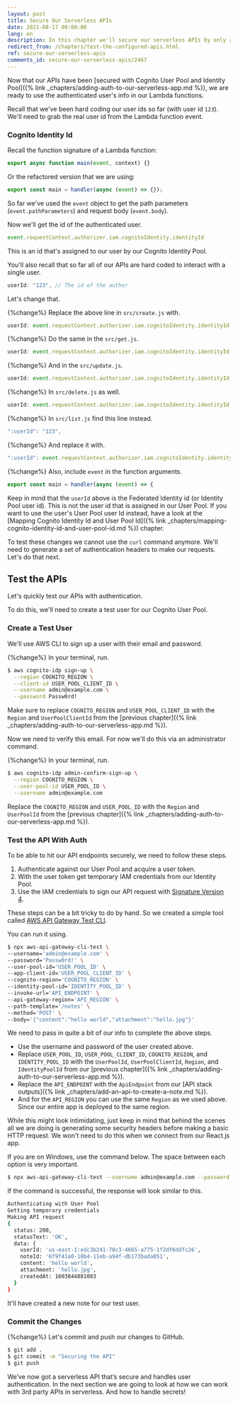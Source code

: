 ```yaml
---
layout: post
title: Secure Our Serverless APIs
date: 2021-08-17 00:00:00
lang: en
description: In this chapter we'll secure our serverless APIs by only allowing authenticated users to connect. We'll get the user id in our Lambda functions from the Cognito Identity Pool identityId.
redirect_from: /chapters/test-the-configured-apis.html
ref: secure-our-serverless-apis
comments_id: secure-our-serverless-apis/2467
---
```


Now that our APIs have been [secured with Cognito User Pool and Identity Pool]({% link _chapters/adding-auth-to-our-serverless-app.md %}), we are ready to use the authenticated user's info in our Lambda functions.

Recall that we've been hard coding our user ids so far (with user id `123`). We'll need to grab the real user id from the Lambda function event.

### Cognito Identity Id

Recall the function signature of a Lambda function:

``` javascript
export async function main(event, context) {}
```

Or the refactored version that we are using:

``` javascript
export const main = handler(async (event) => {});
```

So far we've used the `event` object to get the path parameters (`event.pathParameters`) and request body (`event.body`).

Now we'll get the id of the authenticated user.

``` javascript
event.requestContext.authorizer.iam.cognitoIdentity.identityId
```

This is an id that's assigned to our user by our Cognito Identity Pool.

You'll also recall that so far all of our APIs are hard coded to interact with a single user.

``` javascript
userId: "123", // The id of the author
```

Let's change that.

{%change%} Replace the above line in `src/create.js` with.

``` javascript
userId: event.requestContext.authorizer.iam.cognitoIdentity.identityId,
```

{%change%} Do the same in the `src/get.js`.

``` javascript
userId: event.requestContext.authorizer.iam.cognitoIdentity.identityId,
```

{%change%} And in the `src/update.js`.

``` javascript
userId: event.requestContext.authorizer.iam.cognitoIdentity.identityId,
```

{%change%} In `src/delete.js` as well.

``` javascript
userId: event.requestContext.authorizer.iam.cognitoIdentity.identityId,
```

{%change%} In `src/list.js` find this line instead.

``` javascript
":userId": "123",
```

{%change%} And replace it with.

``` javascript
":userId": event.requestContext.authorizer.iam.cognitoIdentity.identityId,
```

{%change%} Also, include `event` in the function arguments.

``` javascript
export const main = handler(async (event) => {
```

Keep in mind that the `userId` above is the Federated Identity id (or Identity Pool user id). This is not the user id that is assigned in our User Pool. If you want to use the user's User Pool user Id instead, have a look at the [Mapping Cognito Identity Id and User Pool Id]({% link _chapters/mapping-cognito-identity-id-and-user-pool-id.md %}) chapter.

To test these changes we cannot use the `curl` command anymore. We'll need to generate a set of authentication headers to make our requests. Let's do that next.

## Test the APIs

Let's quickly test our APIs with authentication.

To do this, we'll need to create a test user for our Cognito User Pool.

### Create a Test User

We'll use AWS CLI to sign up a user with their email and password.

{%change%} In your terminal, run.

``` bash
$ aws cognito-idp sign-up \
  --region COGNITO_REGION \
  --client-id USER_POOL_CLIENT_ID \
  --username admin@example.com \
  --password Passw0rd!
```

Make sure to replace `COGNITO_REGION` and `USER_POOL_CLIENT_ID` with the `Region` and `UserPoolClientId` from the [previous chapter]({% link _chapters/adding-auth-to-our-serverless-app.md %}).

Now we need to verify this email. For now we'll do this via an administrator command.

{%change%} In your terminal, run.

``` bash
$ aws cognito-idp admin-confirm-sign-up \
  --region COGNITO_REGION \
  --user-pool-id USER_POOL_ID \
  --username admin@example.com
```

Replace the `COGNITO_REGION` and `USER_POOL_ID` with the `Region` and `UserPoolId` from the [previous chapter]({% link _chapters/adding-auth-to-our-serverless-app.md %}).

### Test the API With Auth

To be able to hit our API endpoints securely, we need to follow these steps.

1. Authenticate against our User Pool and acquire a user token.
2. With the user token get temporary IAM credentials from our Identity Pool.
3. Use the IAM credentials to sign our API request with [Signature Version 4](http://docs.aws.amazon.com/general/latest/gr/signature-version-4.html).

These steps can be a bit tricky to do by hand. So we created a simple tool called [AWS API Gateway Test CLI](https://github.com/AnomalyInnovations/aws-api-gateway-cli-test).

You can run it using.

``` bash
$ npx aws-api-gateway-cli-test \
--username='admin@example.com' \
--password='Passw0rd!' \
--user-pool-id='USER_POOL_ID' \
--app-client-id='USER_POOL_CLIENT_ID' \
--cognito-region='COGNITO_REGION' \
--identity-pool-id='IDENTITY_POOL_ID' \
--invoke-url='API_ENDPOINT' \
--api-gateway-region='API_REGION' \
--path-template='/notes' \
--method='POST' \
--body='{"content":"hello world","attachment":"hello.jpg"}'
```

We need to pass in quite a bit of our info to complete the above steps.

- Use the username and password of the user created above.
- Replace `USER_POOL_ID`, `USER_POOL_CLIENT_ID`, `COGNITO_REGION`, and `IDENTITY_POOL_ID` with the `UserPoolId`, `UserPoolClientId`, `Region`, and `IdentityPoolId` from our [previous chapter]({% link _chapters/adding-auth-to-our-serverless-app.md %}).
- Replace the `API_ENDPOINT` with the `ApiEndpoint` from our [API stack outputs]({% link _chapters/add-an-api-to-create-a-note.md %}).
- And for the `API_REGION` you can use the same `Region` as we used above. Since our entire app is deployed to the same region.

While this might look intimidating, just keep in mind that behind the scenes all we are doing is generating some security headers before making a basic HTTP request. We won't need to do this when we connect from our React.js app.

If you are on Windows, use the command below. The space between each option is very important.

``` bash
$ npx aws-api-gateway-cli-test --username admin@example.com --password Passw0rd! --user-pool-id USER_POOL_ID --app-client-id USER_POOL_CLIENT_ID --cognito-region COGNITO_REGION --identity-pool-id IDENTITY_POOL_ID --invoke-url API_ENDPOINT --api-gateway-region API_REGION --path-template /notes --method POST --body "{\"content\":\"hello world\",\"attachment\":\"hello.jpg\"}"
```

If the command is successful, the response will look similar to this.

``` bash
Authenticating with User Pool
Getting temporary credentials
Making API request
{
  status: 200,
  statusText: 'OK',
  data: {
    userId: 'us-east-1:edc3b241-70c3-4665-a775-1f2df6ddfc26',
    noteId: '6f9f41a0-18b4-11eb-a94f-db173bada851',
    content: 'hello world',
    attachment: 'hello.jpg',
    createdAt: 1603844881083
  }
}
```

It'll have created a new note for our test user.

### Commit the Changes

{%change%} Let's commit and push our changes to GitHub.

``` bash
$ git add .
$ git commit -m "Securing the API"
$ git push
```

We’ve now got a serverless API that’s secure and handles user authentication. In the next section we are going to look at how we can work with 3rd party APIs in serverless. And how to handle secrets!

